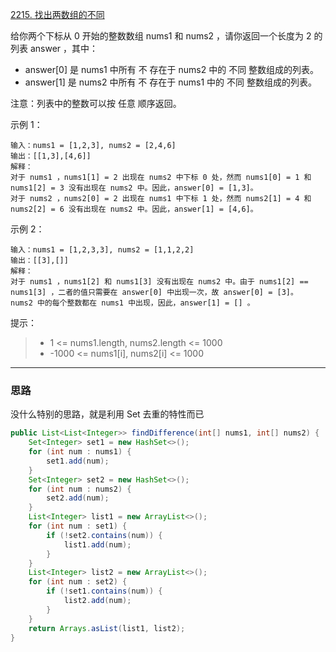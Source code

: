 [2215. 找出两数组的不同](https://leetcode.cn/problems/find-the-difference-of-two-arrays/)

给你两个下标从 0 开始的整数数组 nums1 和 nums2 ，请你返回一个长度为 2 的列表 answer ，其中：

- answer[0] 是 nums1 中所有 不 存在于 nums2 中的 不同 整数组成的列表。
- answer[1] 是 nums2 中所有 不 存在于 nums1 中的 不同 整数组成的列表。  

注意：列表中的整数可以按 任意 顺序返回。



示例 1：
```
输入：nums1 = [1,2,3], nums2 = [2,4,6]
输出：[[1,3],[4,6]]
解释：
对于 nums1 ，nums1[1] = 2 出现在 nums2 中下标 0 处，然而 nums1[0] = 1 和 nums1[2] = 3 没有出现在 nums2 中。因此，answer[0] = [1,3]。
对于 nums2 ，nums2[0] = 2 出现在 nums1 中下标 1 处，然而 nums2[1] = 4 和 nums2[2] = 6 没有出现在 nums2 中。因此，answer[1] = [4,6]。
```
示例 2：
```
输入：nums1 = [1,2,3,3], nums2 = [1,1,2,2]
输出：[[3],[]]
解释：
对于 nums1 ，nums1[2] 和 nums1[3] 没有出现在 nums2 中。由于 nums1[2] == nums1[3] ，二者的值只需要在 answer[0] 中出现一次，故 answer[0] = [3]。
nums2 中的每个整数都在 nums1 中出现，因此，answer[1] = [] 。
```

提示：

>- 1 <= nums1.length, nums2.length <= 1000
>- -1000 <= nums1[i], nums2[i] <= 1000

<hr/>

### 思路
没什么特别的思路，就是利用 Set 去重的特性而已
```java
public List<List<Integer>> findDifference(int[] nums1, int[] nums2) {
    Set<Integer> set1 = new HashSet<>();
    for (int num : nums1) {
        set1.add(num);
    }
    Set<Integer> set2 = new HashSet<>();
    for (int num : nums2) {
        set2.add(num);
    }
    List<Integer> list1 = new ArrayList<>();
    for (int num : set1) {
        if (!set2.contains(num)) {
            list1.add(num);
        }
    }
    List<Integer> list2 = new ArrayList<>();
    for (int num : set2) {
        if (!set1.contains(num)) {
            list2.add(num);
        }
    }
    return Arrays.asList(list1, list2);
}
```